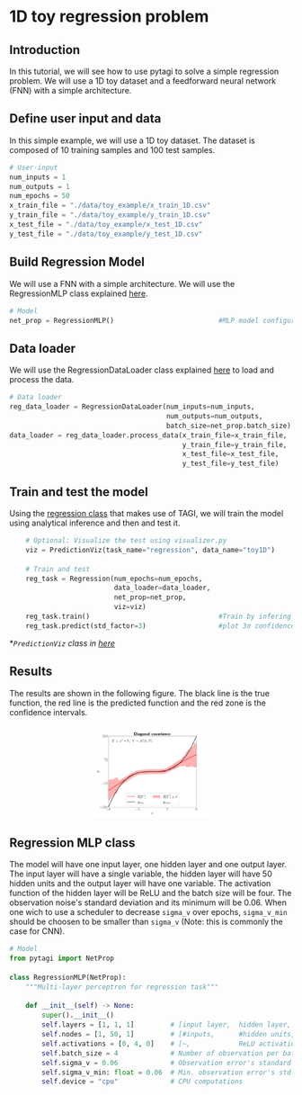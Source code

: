 # 1D toy regression problem

## Introduction

In this tutorial, we will see how to use pytagi to solve a simple regression problem. We will use a 1D toy dataset and a feedforward neural network (FNN) with a simple architecture.

## Define user input and data

In this simple example, we will use a 1D toy dataset. The dataset is composed of 10 training samples and 100 test samples.

```python
# User-input
num_inputs = 1
num_outputs = 1
num_epochs = 50
x_train_file = "./data/toy_example/x_train_1D.csv"
y_train_file = "./data/toy_example/y_train_1D.csv"
x_test_file = "./data/toy_example/x_test_1D.csv"
y_test_file = "./data/toy_example/y_test_1D.csv"
```

## Build Regression Model

We will use a FNN with a simple architecture. We will use the RegressionMLP class explained [here](#regression-mlp-class).

```python
# Model
net_prop = RegressionMLP()                          #MLP model configuration
```

## Data loader

We will use the RegressionDataLoader class explained [here](tutorial_data_loader.md) to load and process the data.

```python
# Data loader
reg_data_loader = RegressionDataLoader(num_inputs=num_inputs,
                                       num_outputs=num_outputs,
                                       batch_size=net_prop.batch_size)
data_loader = reg_data_loader.process_data(x_train_file=x_train_file,
                                           y_train_file=y_train_file,
                                           x_test_file=x_test_file,
                                           y_test_file=y_test_file)
```

## Train and test the model

Using the [regression class](https://github.com/lhnguyen102/cuTAGI/blob/main/python_examples/regression.py) that makes use of TAGI, we will train the model using analytical inference and then and test it.

```python
    # Optional: Visualize the test using visualizer.py
    viz = PredictionViz(task_name="regression", data_name="toy1D")

    # Train and test
    reg_task = Regression(num_epochs=num_epochs,
                          data_loader=data_loader,
                          net_prop=net_prop,
                          viz=viz)
    reg_task.train()                                #Train by infering parameter values
    reg_task.predict(std_factor=3)                  #plot 3σ confidence region 
```

**`PredictionViz` class in [here](https://github.com/lhnguyen102/cuTAGI/blob/main/visualizer.py)*

## Results

The results are shown in the following figure. The black line is the true function, the red line is the predicted function and the red zone is the confidence intervals.

<p align="center">
<img src="./images/1D_toy_regression.png"  width="40%" alt="1D toy regression problem">
</p>

## Regression MLP class

The model will have one input layer, one hidden layer and one output layer. The input layer will have a single variable, the hidden layer will have 50 hidden units and the output layer will have one variable. The activation function of the hidden layer will be ReLU and the batch size will be four. The observation noise's standard deviation and its minimum will be 0.06. When one wich to use a scheduler to decrease `sigma_v` over epochs, `sigma_v_min` should be choosen to be smaller than `sigma_v` (Note: this is commonly the case for CNN).

```python
# Model
from pytagi import NetProp

class RegressionMLP(NetProp):
    """Multi-layer perceptron for regression task"""

    def __init__(self) -> None:
        super().__init__()
        self.layers = [1, 1, 1]         # [input layer,  hidden layer,       output layer]
        self.nodes = [1, 50, 1]         # [#inputs,      #hidden units,      #outputs    ]
        self.activations = [0, 4, 0]    # [~,            ReLU activation,    ~           ]
        self.batch_size = 4             # Number of observation per batch
        self.sigma_v = 0.06             # Observation error's standard deviation
        self.sigma_v_min: float = 0.06  # Min. observation error's std for the scheduler
        self.device = "cpu"             # CPU computations
```
